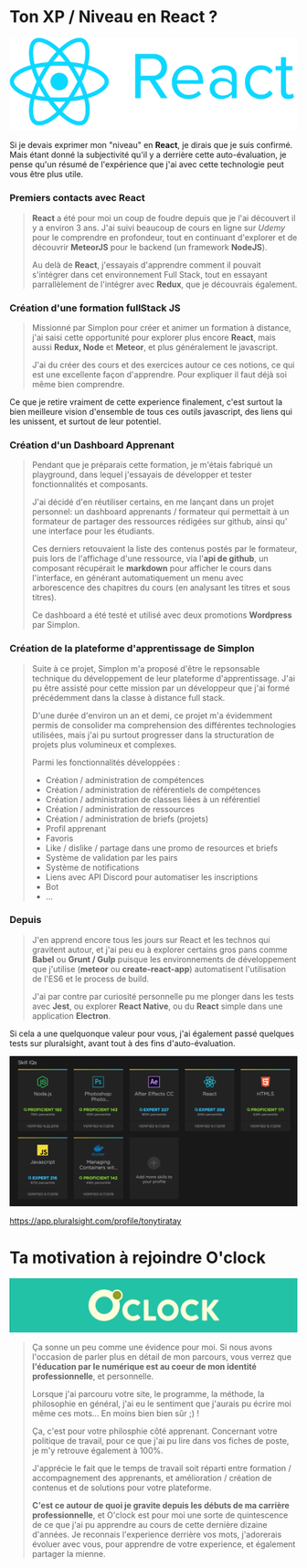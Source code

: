 # Ton XP / Niveau en React ?

![Logo React](./react.png)

Si je devais exprimer mon "niveau" en **React**, je dirais que je suis confirmé. Mais étant donné la subjectivité qu'il y a derrière cette auto-évaluation, je pense qu'un résumé de l'expérience que j'ai avec cette technologie peut vous être plus utile.

### Premiers contacts avec React

> **React** a été pour moi un coup de foudre depuis que je l'ai découvert il y a environ 3 ans. 
>J'ai suivi beaucoup de cours en ligne sur *Udemy* pour le comprendre en profondeur, tout en continuant d'explorer et de découvrir **MeteorJS** pour le backend (un framework **NodeJS**). 
>
> Au delà de **React**, j'essayais d'apprendre comment il pouvait s'intégrer dans cet environnement Full Stack, tout en essayant parrallèlement de l'intégrer avec **Redux**, que je découvrais également. 

### Création d'une formation fullStack JS

> Missionné par Simplon pour créer et animer un formation à distance, j'ai saisi cette opportunité pour explorer plus encore **React**, mais aussi **Redux, Node** et **Meteor**, et plus généralement le javascript. 
>
> J'ai du créer des cours et des exercices autour ce ces notions, ce qui est une excellente façon d'apprendre. Pour expliquer il faut déjà soi même bien comprendre. 

Ce que je retire vraiment de cette experience finalement, c'est surtout la bien meilleure vision d'ensemble de tous ces outils javascript, des liens qui les unissent, et surtout de leur potentiel.

### Création d'un Dashboard Apprenant

> Pendant que je préparais cette formation, je m'étais fabriqué un playground, dans lequel j'essayais de développer et tester fonctionnalités et  composants. 
>
> J'ai décidé d'en réutiliser certains, en me lançant dans un projet personnel: un dashboard apprenants / formateur qui permettait à un formateur de partager des ressources rédigées sur github, ainsi qu' une interface pour les étudiants.
>
> Ces derniers retouvaient la liste des contenus postés par le formateur, puis lors de l'affichage d'une ressource, via l'**api de github**, un composant récupérait le **markdown** pour afficher le cours dans l'interface, en générant automatiquement un menu avec arborescence des chapitres du cours (en analysant les titres et sous titres).
>
> Ce dashboard a été testé et utilisé avec deux promotions **Wordpress** par Simplon.

### Création de la plateforme d'apprentissage de Simplon

> Suite à ce projet, Simplon m'a proposé d'être le repsonsable technique du développement de leur plateforme d'apprentissage. J'ai pu être assisté pour cette mission par un développeur que j'ai formé précédemment dans la classe à distance full stack.
>
> D'une durée d'environ un an et demi, ce projet m'a évidemment permis de consolider ma comprehension des différentes technologies utilisées, mais j'ai pu surtout progresser dans la structuration de projets plus volumineux et complexes.
>
> Parmi les fonctionnalités développées :
> * Création / administration de compétences
> * Création / administration de référentiels de compétences
> * Création / administration de classes liées à un référentiel
> * Création / administration de ressources
> * Création / administration de briefs (projets)
> * Profil apprenant
> * Favoris
> * Like / dislike / partage dans une promo de resources et briefs
> * Système de validation par les pairs
> * Système de notifications
> * Liens avec API Discord pour automatiser les inscriptions
> * Bot
> * ...
### Depuis

> J'en apprend encore tous les jours sur React et les technos qui gravitent autour, et j'ai peu eu à explorer certains gros pans comme **Babel** ou **Grunt / Gulp** puisque les environnements de développement que j'utilise (**meteor** ou **create-react-app**) automatisent l'utilisation de l'ES6 et le process de build.
>
> J'ai par contre par curiosité personnelle pu me plonger dans les tests avec **Jest**, ou explorer **React Native**, ou du **React** simple dans une application **Electron**.

Si cela a une quelquonque valeur pour vous, j'ai également passé quelques tests sur pluralsight, avant tout à des fins d'auto-évaluation.

![capture-score-luralsight](./pluralsight.png)

https://app.pluralsight.com/profile/tonytiratay

# Ta motivation à rejoindre O'clock

![logoOclock](./oclock.png)
> Ça sonne un peu comme une évidence pour moi. Si nous avons l'occasion de parler plus en détail de mon parcours, vous verrez que **l'éducation par le numérique est au coeur de mon identité professionnelle**, et personnelle. 
>
> Lorsque j'ai parcouru votre site, le programme, la méthode, la philosophie en général, j'ai eu le sentiment que j'aurais pu écrire moi même ces mots... En moins bien bien sûr ;) ! 
>
> Ça, c'est pour votre philosphie côté apprenant. Concernant votre politique de travail, pour ce que j'ai pu lire dans vos fiches de poste, je m'y retrouve également à 100%.
>
> J'apprécie le fait que le temps de travail soit réparti entre formation / accompagnement des apprenants, et amélioration / création de contenus et de solutions pour votre plateforme.
>
> **C'est ce autour de quoi je gravite depuis les débuts de ma carrière professionnelle**, et O'clock est pour moi une sorte de quintescence de ce que j'ai pu apprendre au cours de cette dernière dizaine d'années. Je reconnais l'experience derrière vos mots, j'adorerais évoluer avec vous, pour apprendre de votre experience, et également partager la mienne.

